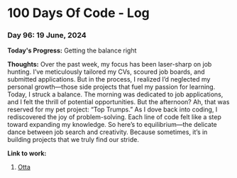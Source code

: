 # 100 Days Of Code - Log

### Day 96: 19 June, 2024

**Today's Progress:** Getting the balance right

**Thoughts:** Over the past week, my focus has been laser-sharp on job hunting. I’ve meticulously tailored my CVs, scoured job boards, and submitted applications. But in the process, I realized I’d neglected my personal growth—those side projects that fuel my passion for learning.
Today, I struck a balance. The morning was dedicated to job applications, and I felt the thrill of potential opportunities. But the afternoon? Ah, that was reserved for my pet project: “Top Trumps.” As I dove back into coding, I rediscovered the joy of problem-solving. Each line of code felt like a step toward expanding my knowledge.
So here’s to equilibrium—the delicate dance between job search and creativity. Because sometimes, it’s in building projects that we truly find our stride.

**Link to work:**

1. [Otta](https://otta.com/)
